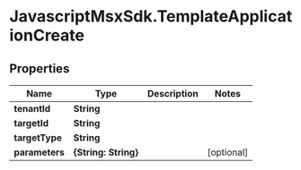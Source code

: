 # JavascriptMsxSdk.TemplateApplicationCreate

## Properties

Name | Type | Description | Notes
------------ | ------------- | ------------- | -------------
**tenantId** | **String** |  | 
**targetId** | **String** |  | 
**targetType** | **String** |  | 
**parameters** | **{String: String}** |  | [optional] 


